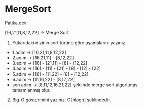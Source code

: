 # MergeSort
Patika.dev

[16,21,11,8,12,22] -> Merge Sort

1. Yukarıdaki dizinin sort türüne göre aşamalarını yazınız.
* 1.adım ->        [16,21,11,8,12,22]
* 2.adım ->     [16,21,11] - [8,12,22]
* 3.adım ->   [16] - [21,11] - [8] - [12,22]
* 4.adım -> [16] - [11] - [21] - [8] - [12] - [22]
* 5.adım ->   [16] - [11,22] - [8] - [12,22]
* 6.adım ->     [11,16,22] - [8,12,22]
* son adım ->      [8,11,12,16,21,22] şeklinde merge sort algoritması tamamlanmış olur.

2. Big-O gösterimini yazınız.
O[nlogn] şeklindedir.

